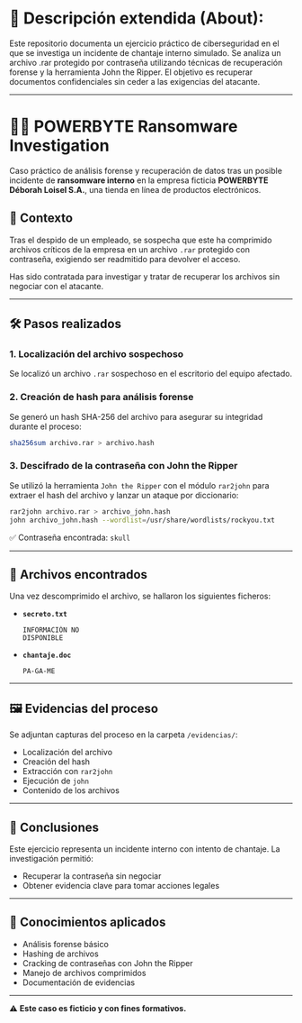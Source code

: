 # 📘 Descripción extendida (About):
Este repositorio documenta un ejercicio práctico de ciberseguridad en el que se investiga un incidente de chantaje interno simulado. Se analiza un archivo .rar protegido por contraseña utilizando técnicas de recuperación forense y la herramienta John the Ripper. El objetivo es recuperar documentos confidenciales sin ceder a las exigencias del atacante.

---

# 🕵️‍♀️ POWERBYTE Ransomware Investigation

Caso práctico de análisis forense y recuperación de datos tras un posible incidente de **ransomware interno** en la empresa ficticia **POWERBYTE Déborah Loisel S.A.**, una tienda en línea de productos electrónicos.

## 🧩 Contexto

Tras el despido de un empleado, se sospecha que este ha comprimido archivos críticos de la empresa en un archivo `.rar` protegido con contraseña, exigiendo ser readmitido para devolver el acceso.

Has sido contratada para investigar y tratar de recuperar los archivos sin negociar con el atacante.

---

## 🛠️ Pasos realizados

### 1. Localización del archivo sospechoso
Se localizó un archivo `.rar` sospechoso en el escritorio del equipo afectado.

### 2. Creación de hash para análisis forense
Se generó un hash SHA-256 del archivo para asegurar su integridad durante el proceso:

```bash
sha256sum archivo.rar > archivo.hash
```

### 3. Descifrado de la contraseña con John the Ripper

Se utilizó la herramienta `John the Ripper` con el módulo `rar2john` para extraer el hash del archivo y lanzar un ataque por diccionario:

```bash
rar2john archivo.rar > archivo_john.hash
john archivo_john.hash --wordlist=/usr/share/wordlists/rockyou.txt
```

✅ Contraseña encontrada: `skull`

---

## 📂 Archivos encontrados

Una vez descomprimido el archivo, se hallaron los siguientes ficheros:

- **`secreto.txt`**
  ```
  INFORMACIÓN NO
  DISPONIBLE
  ```

- **`chantaje.doc`**
  ```
  PA-GA-ME
  ```

---

## 🖼️ Evidencias del proceso

Se adjuntan capturas del proceso en la carpeta `/evidencias/`:

- Localización del archivo
- Creación del hash
- Extracción con `rar2john`
- Ejecución de `john`
- Contenido de los archivos

---

## 📌 Conclusiones

Este ejercicio representa un incidente interno con intento de chantaje. La investigación permitió:

- Recuperar la contraseña sin negociar
- Obtener evidencia clave para tomar acciones legales

---

## 🧠 Conocimientos aplicados

- Análisis forense básico
- Hashing de archivos
- Cracking de contraseñas con John the Ripper
- Manejo de archivos comprimidos
- Documentación de evidencias

---

⚠️ **Este caso es ficticio y con fines formativos.**
